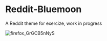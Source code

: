 # Reddit-Bluemoon
A Reddit theme for exercize, work in progress

![firefox_GrGCB5nNyS](https://user-images.githubusercontent.com/40931468/175131452-232fd3db-35c6-431e-85db-ac1f539e7e6a.png)

